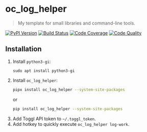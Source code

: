 # oc_log_helper

> My template for small libraries and command-line tools.

[![PyPI Version][pypi-image]][pypi-url]
[![Build Status][build-image]][build-url]
[![Code Coverage][coverage-image]][coverage-url]
[![Code Quality][quality-image]][quality-url]

## Installation

1. Install `python3-gi`:
    ```
    sudo apt install python3-gi
    ```
1. Install `oc_log_helper`:
    ```sh
    pipx install oc_log_helper --system-site-packages
    ```
    or
    ```sh
    pip install oc_log_helper --system-site-packages
    ```
1. Add Toggl API token to `~/.toggl_token`.
1. Add hotkey to quickly execute `oc_log_helper log-work`.

<!-- Badges -->

[pypi-image]: https://img.shields.io/pypi/v/oc_log_helper
[pypi-url]: https://pypi.org/project/oc_log_helper/
[build-image]: https://github.com/0x29a/oc_log_helper/actions/workflows/build.yml/badge.svg
[build-url]: https://github.com/0x29a/oc_log_helper/actions/workflows/build.yml
[coverage-image]: https://codecov.io/gh/0x29a/oc_log_helper/branch/master/graph/badge.svg
[coverage-url]: https://codecov.io/gh/0x29a/oc_log_helper
[quality-image]: https://api.codeclimate.com/v1/badges/3af8e49ce0ce13dca358/maintainability
[quality-url]: https://codeclimate.com/github/0x29a/oc_log_helper
